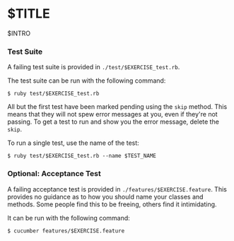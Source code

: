 # $TITLE

$INTRO

### Test Suite

A failing test suite is provided in `./test/$EXERCISE_test.rb`.

The test suite can be run with the following command:

```plain
$ ruby test/$EXERCISE_test.rb
```

All but the first test have been marked pending using the `skip` method.
This means that they will not spew error messages at you, even if they're
not passing. To get a test to run and show you the error message, delete
the `skip`.

To run a single test, use the name of the test:

```plain
$ ruby test/$EXERCISE_test.rb --name $TEST_NAME
```

### Optional: Acceptance Test

A failing acceptance test is provided in `./features/$EXERCISE.feature`.
This provides no guidance as to how you should name your classes and
methods. Some people find this to be freeing, others find it
intimidating.

It can be run with the following command:

```plain
$ cucumber features/$EXERCISE.feature
```

